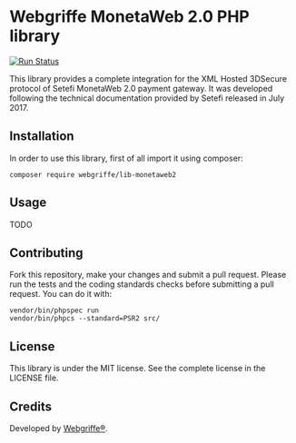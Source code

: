 
Webgriffe MonetaWeb 2.0 PHP library
===================================

[![Run Status](https://travis-ci.org/webgriffe/lib-monetaweb2.svg?branch=master)](https://travis-ci.org/webgriffe/lib-monetaweb2.svg?branch=master)

This library provides a complete integration for the XML Hosted 3DSecure protocol of Setefi MonetaWeb 2.0 payment gateway.
It was developed following the technical documentation provided by Setefi released in July 2017.

Installation
------------

In order to use this library, first of all import it using composer:

```
composer require webgriffe/lib-monetaweb2
```

Usage
-----

TODO

Contributing
------------

Fork this repository, make your changes and submit a pull request.
Please run the tests and the coding standards checks before submitting a pull request. You can do it with:

```
vendor/bin/phpspec run
vendor/bin/phpcs --standard=PSR2 src/
```

License
-------

This library is under the MIT license. See the complete license in the LICENSE file.

Credits
-------

Developed by [Webgriffe®](http://www.webgriffe.com/).
